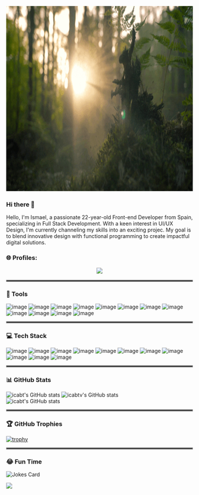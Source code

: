 <img src="https://github.com/icabt/icabt/blob/main/giphy.gif" width="100%" height="500"/>

### Hi there 👋
Hello, I'm Ismael, a passionate 22-year-old Front-end Developer from Spain, specializing in Full Stack Development. 
With a keen interest in UI/UX Design, I'm currently channeling my skills into an exciting projec. 
My goal is to blend innovative design with functional programming to create impactful digital solutions.

### 🌐 Profiles:

<p align="center">
  <a href="https://skillicons.dev">
    <img src="https://skillicons.dev/icons?i=linkedin,github,instagram,twitter,discord" />
  </a>
</p>

<hr style="border:2px solid #666666">

### 🔧 Tools

![image](https://img.shields.io/badge/Figma-F24E1E?style=for-the-badge&logo=figma&logoColor=white) ![image](https://img.shields.io/badge/Adobe%20Photoshop-31A8FF?style=for-the-badge&logo=Adobe%20Photoshop&logoColor=black) ![image](https://img.shields.io/badge/Adobe%20Illustrator-FF9A00?style=for-the-badge&logo=adobe%20illustrator&logoColor=white) ![image](https://img.shields.io/badge/Adobe%20Lightroom-31A8FF?style=for-the-badge&logo=Adobe%20Lightroom&logoColor=white) ![image](https://img.shields.io/badge/Adobe%20after%20affects-CF96FD?style=for-the-badge&logo=Adobe%20after%20effects&logoColor=393665)
![image](https://img.shields.io/badge/Visual_Studio_Code-0078D4?style=for-the-badge&logo=visual%20studio%20code&logoColor=whit) ![image](https://img.shields.io/badge/Android_Studio-3DDC84?style=for-the-badge&logo=android-studio&logoColor=white) ![image](https://img.shields.io/badge/Sourcetree-0052CC?style=for-the-badge&logo=Sourcetree&logoColor=white) ![image](https://img.shields.io/badge/GIT-E44C30?style=for-the-badge&logo=git&logoColor=white) ![image](https://img.shields.io/badge/Slack-4A154B?style=for-the-badge&logo=slack&logoColor=white) ![image](https://img.shields.io/badge/Postman-FF6C37?style=for-the-badge&logo=Postman&logoColor=white) ![image](https://img.shields.io/badge/Trello-0052CC?style=for-the-badge&logo=trello&logoColor=white)

<hr style="border:2px solid #666666">

### 💻 Tech Stack

![image](https://img.shields.io/badge/HTML5-E34F26?style=for-the-badge&logo=html5&logoColor=white) ![image](https://img.shields.io/badge/CSS3-1572B6?style=for-the-badge&logo=css3&logoColor=white) ![image](https://img.shields.io/badge/Tailwind_CSS-38B2AC?style=for-the-badge&logo=tailwind-css&logoColor=white) ![image](https://img.shields.io/badge/styled--components-DB7093?style=for-the-badge&logo=styled-components&logoColor=white) ![image](https://img.shields.io/badge/Sass-CC6699?style=for-the-badge&logo=sass&logoColor=white) ![image](https://img.shields.io/badge/JavaScript-323330?style=for-the-badge&logo=javascript&logoColor=F7DF1E) 
![image](https://img.shields.io/badge/json-5E5C5C?style=for-the-badge&logo=json&logoColor=white) ![image](https://img.shields.io/badge/React-20232A?style=for-the-badge&logo=react&logoColor=61DAFB) ![image](https://img.shields.io/badge/Vue.js-35495E?style=for-the-badge&logo=vuedotjs&logoColor=4FC08D) ![image](https://img.shields.io/badge/Kotlin-0095D5?&style=for-the-badge&logo=kotlin&logoColor=white) ![image](https://img.shields.io/badge/TypeScript-007ACC?style=for-the-badge&logo=typescript&logoColor=white)

<hr style="border:2px solid #666666">

### 📊 GitHub Stats

![icabt's GitHub stats](https://github-readme-stats.vercel.app/api?username=icabt&show_icons=true&theme=dracula)
![icabtv's GitHub stats](https://github-readme-streak-stats.herokuapp.com/?user=icabt&theme=dracula&hide_border=true)<br/>
![icabt's GitHub stats](https://github-readme-stats.vercel.app/api/top-langs/?username=icabt&theme=dracula&hide_border=true&include_all_commits=true&count_private=true&layout=compact)

<hr style="border:2px solid #666666">

### 🏆 GitHub Trophies

[![trophy](https://github-profile-trophy.vercel.app/?username=icabt&no-frame=true&theme=dracula&margin-w=30)](https://github.com/icabt/github-profile-trophy)

<hr style="border:2px solid #666666">

### 😂 Fun Time
   
![Jokes Card](https://readme-jokes.vercel.app/api)
    

[![](https://visitcount.itsvg.in/api?id=icabt&label=Profile%20Views&color=6&icon=5&pretty=false)](https://visitcount.itsvg.in)
